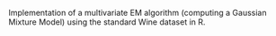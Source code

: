Implementation of a multivariate EM algorithm (computing a Gaussian Mixture Model) using the standard Wine dataset in R.
